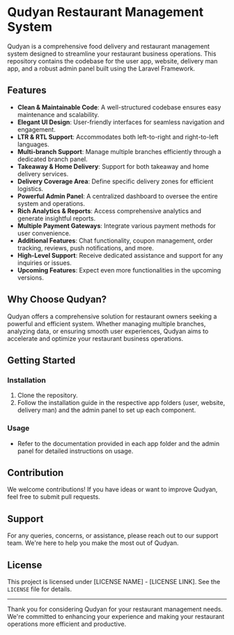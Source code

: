 # Qudyan Restaurant Management System

Qudyan is a comprehensive food delivery and restaurant management system designed to streamline your restaurant business operations. This repository contains the codebase for the user app, website, delivery man app, and a robust admin panel built using the Laravel Framework.

## Features

- **Clean & Maintainable Code**: A well-structured codebase ensures easy maintenance and scalability.
- **Elegant UI Design**: User-friendly interfaces for seamless navigation and engagement.
- **LTR & RTL Support**: Accommodates both left-to-right and right-to-left languages.
- **Multi-branch Support**: Manage multiple branches efficiently through a dedicated branch panel.
- **Takeaway & Home Delivery**: Support for both takeaway and home delivery services.
- **Delivery Coverage Area**: Define specific delivery zones for efficient logistics.
- **Powerful Admin Panel**: A centralized dashboard to oversee the entire system and operations.
- **Rich Analytics & Reports**: Access comprehensive analytics and generate insightful reports.
- **Multiple Payment Gateways**: Integrate various payment methods for user convenience.
- **Additional Features**: Chat functionality, coupon management, order tracking, reviews, push notifications, and more.
- **High-Level Support**: Receive dedicated assistance and support for any inquiries or issues.
- **Upcoming Features**: Expect even more functionalities in the upcoming versions.

## Why Choose Qudyan?

Qudyan offers a comprehensive solution for restaurant owners seeking a powerful and efficient system. Whether managing multiple branches, analyzing data, or ensuring smooth user experiences, Qudyan aims to accelerate and optimize your restaurant business operations.

## Getting Started

### Installation

1. Clone the repository.
2. Follow the installation guide in the respective app folders (user, website, delivery man) and the admin panel to set up each component.

### Usage

- Refer to the documentation provided in each app folder and the admin panel for detailed instructions on usage.

## Contribution

We welcome contributions! If you have ideas or want to improve Qudyan, feel free to submit pull requests.

## Support

For any queries, concerns, or assistance, please reach out to our support team. We're here to help you make the most out of Qudyan.

## License

This project is licensed under [LICENSE NAME] - [LICENSE LINK]. See the `LICENSE` file for details.

---

Thank you for considering Qudyan for your restaurant management needs. We're committed to enhancing your experience and making your restaurant operations more efficient and productive.
